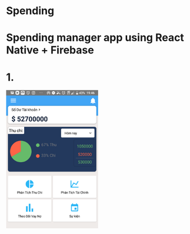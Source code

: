 # Spending
# Spending manager app using React Native + Firebase
# 1.
<img src='https://raw.githubusercontent.com/TranQuangTuan52/Spending/master/132322941_426493205156651_2932511870016769087_n.png' width = '250' alt = 'home-screen'/>
